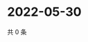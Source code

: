 # 2022-05-30

共 0 条

<!-- BEGIN WEIBO -->
<!-- 最后更新时间 Mon May 30 2022 17:18:45 GMT+0800 (China Standard Time) -->

<!-- END WEIBO -->
